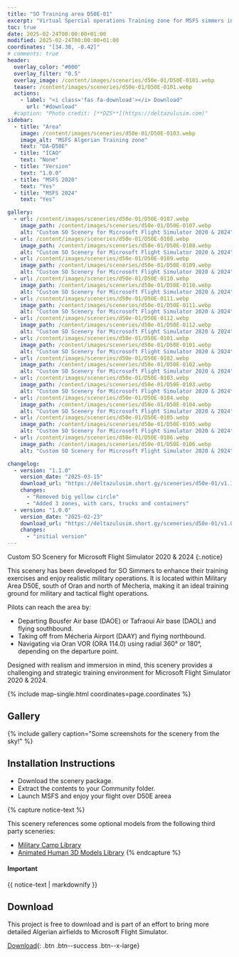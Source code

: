```yaml
---
title: "SO Training area D50E-01"
excerpt: "Virtual Spercial operations Training zone for MSFS simmers in the special area D50E on the south of Bousfer Air base (DAOE)"
toc: true
date: 2025-02-24T00:00:00+01:00
modified: 2025-02-24T00:00:00+01:00
coordinates: "[34.38, -0.42]"
# comments: true
header:
  overlay_color: "#000"
  overlay_filter: "0.5"
  overlay_image: /content/images/sceneries/d50e-01/D50E-0101.webp
  teaser: /content/images/sceneries/d50e-01/D50E-0101.webp
  actions:
    - label: "<i class='fas fa-download'></i> Download"
      url: "#download"
  #caption: "Photo credit: [**DZS**](https://deltazulusim.com)"
sidebar:
  - title: "Area"
    image: /content/images/sceneries/d50e-01/D50E-0103.webp
    image_alt: "MSFS Algerian Training zone"
    text: "DA-D50E"
  - title: "ICAO"
    text: "None"
  - title: "Version"
    text: "1.0.0"
  - title: "MSFS 2020"
    text: "Yes"
  - title: "MSFS 2024"
    text: "Yes"

gallery:
  - url: /content/images/sceneries/d50e-01/D50E-0107.webp
    image_path: /content/images/sceneries/d50e-01/D50E-0107.webp
    alt: "Custom SO Scenery for Microsoft Flight Simulator 2020 & 2024"
  - url: /content/images/sceneries/d50e-01/D50E-0108.webp
    image_path: /content/images/sceneries/d50e-01/D50E-0108.webp
    alt: "Custom SO Scenery for Microsoft Flight Simulator 2020 & 2024"
  - url: /content/images/sceneries/d50e-01/D50E-0109.webp
    image_path: /content/images/sceneries/d50e-01/D50E-0109.webp
    alt: "Custom SO Scenery for Microsoft Flight Simulator 2020 & 2024"
  - url: /content/images/sceneries/d50e-01/D50E-0110.webp
    image_path: /content/images/sceneries/d50e-01/D50E-0110.webp
    alt: "Custom SO Scenery for Microsoft Flight Simulator 2020 & 2024"
  - url: /content/images/sceneries/d50e-01/D50E-0111.webp
    image_path: /content/images/sceneries/d50e-01/D50E-0111.webp
    alt: "Custom SO Scenery for Microsoft Flight Simulator 2020 & 2024"
  - url: /content/images/sceneries/d50e-01/D50E-0112.webp
    image_path: /content/images/sceneries/d50e-01/D50E-0112.webp
    alt: "Custom SO Scenery for Microsoft Flight Simulator 2020 & 2024"
  - url: /content/images/sceneries/d50e-01/D50E-0101.webp
    image_path: /content/images/sceneries/d50e-01/D50E-0101.webp
    alt: "Custom SO Scenery for Microsoft Flight Simulator 2020 & 2024"
  - url: /content/images/sceneries/d50e-01/D50E-0102.webp
    image_path: /content/images/sceneries/d50e-01/D50E-0102.webp
    alt: "Custom SO Scenery for Microsoft Flight Simulator 2020 & 2024"
  - url: /content/images/sceneries/d50e-01/D50E-0103.webp
    image_path: /content/images/sceneries/d50e-01/D50E-0103.webp
    alt: "Custom SO Scenery for Microsoft Flight Simulator 2020 & 2024"
  - url: /content/images/sceneries/d50e-01/D50E-0104.webp
    image_path: /content/images/sceneries/d50e-01/D50E-0104.webp
    alt: "Custom SO Scenery for Microsoft Flight Simulator 2020 & 2024"
  - url: /content/images/sceneries/d50e-01/D50E-0105.webp
    image_path: /content/images/sceneries/d50e-01/D50E-0105.webp
    alt: "Custom SO Scenery for Microsoft Flight Simulator 2020 & 2024"
  - url: /content/images/sceneries/d50e-01/D50E-0106.webp
    image_path: /content/images/sceneries/d50e-01/D50E-0106.webp
    alt: "Custom SO Scenery for Microsoft Flight Simulator 2020 & 2024"

changelog:
  - version: "1.1.0"
    version_date: "2025-03-15"
    download_url: "https://deltazulusim.short.gy/sceneries/d50e-01/v1.1.0"
    changes:
      - "Removed big yellow circle"
      - "Added 3 zones, with cars, trucks and containers"
  - version: "1.0.0"
    version_date: "2025-02-23"
    download_url: "https://deltazulusim.short.gy/sceneries/d50e-01/v1.0.0"
    changes:
      - "initial version"
---
```



Custom SO Scenery for Microsoft Flight Simulator 2020 & 2024
{:.notice}

This scenery has been developed for SO Simmers to enhance their training exercises and enjoy realistic military operations. It is located within Military Area D50E, south of Oran and north of Mécheria, making it an ideal training ground for military and tactical flight operations.

Pilots can reach the area by:

- Departing Bousfer Air base (DAOE) or Tafraoui Air base (DAOL) and flying southbound.
- Taking off from Mécheria Airport (DAAY) and flying northbound.
- Navigating via Oran VOR (ORA 114.0) using radial 360° or 180°, depending on the departure point.

Designed with realism and immersion in mind, this scenery provides a challenging and strategic training environment for Microsoft Flight Simulator 2020 & 2024.

{% include map-single.html coordinates=page.coordinates %}

## Gallery 
{% include gallery caption="Some screenshots for the scenery from the sky!" %}

## Installation Instructions
- Download the scenery package.
- Extract the contents to your Community folder.
- Launch MSFS and enjoy your flight over D50E areea

{% capture notice-text %}

This scenery references some optional models from the following third party sceneries: 
* [Military Camp Library](https://flightsim.to/file/56383/military-camp-library) 
* [Animated Human 3D Models Library](https://flightsim.to/file/33166/animated-humans-library)
{% endcapture %}

<div class="notice--warning">
  <h4 class="no_toc">Important</h4>
  {{ notice-text | markdownify }}
</div>

## Download
This project is free to download and is part of an effort to bring more detailed Algerian airfields to Microsoft Flight Simulator.

[<i class='fas fa-download'></i> Download](https://deltazulusim.short.gy/sceneries/d50e-01/v1.1.0){: .btn .btn--success .btn--x-large}
